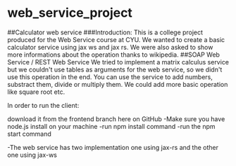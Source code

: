 # web_service_project
##Calculator web service
###Introduction:
This is a college project produced for the Web Service course at CYU.
We wanted to create a basic calculator service using jax ws and jax rs. We were also asked to show more informations about the operation thanks to wikipedia.
##SOAP Web Service / REST Web Service
We tried to implement a matrix calculus service but we couldn't use tables as arguments for the web service, so we didn't use this operation in the end.
You can use the service to add numbers, substract them, divide or multiply them. We could add more basic operation like square root etc.



In order to run the client:

download it from the frontend branch here on GitHub
-Make sure you have node.js install on your machine
-run npm install command
-run the npm start command




-The web service has two implementation one  using jax-rs and the other one using jax-ws

